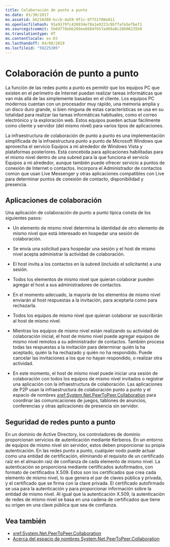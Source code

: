 ```yaml
---
title: Colaboración de punto a punto
ms.date: 03/30/2017
ms.assetid: b6216d88-bccb-4a59-9f1c-9f751708e811
ms.openlocfilehash: 91e9179fc426934e78a1e0223c9bffafe5efbef1
ms.sourcegitcommit: 5b6d778ebb269ee6684fb57ad69a8c28b06235b9
ms.translationtype: HT
ms.contentlocale: es-ES
ms.lasthandoff: 04/08/2019
ms.locfileid: "59225305"
---
```

# <a name="peer-to-peer-collaboration"></a>Colaboración de punto a punto

La función de las redes punto a punto es permitir que los equipos PC que existen en el perímetro de Internet puedan realizar tareas informáticas que van más allá de las simplemente basadas en el cliente. Los equipos PC modernos cuentan con un procesador muy rápido, una memoria amplia y un disco duro grande, si bien ninguna de estas características se usa en su totalidad para realizar las tareas informáticas habituales, como el correo electrónico y la exploración web. Estos equipos pueden actuar fácilmente como cliente y servidor (del mismo nivel) para varios tipos de aplicaciones.  
  
La infraestructura de colaboración de punto a punto es una implementación simplificada de la infraestructura punto a punto de Microsoft Windows que aprovecha el servicio Equipos a mi alrededor de Windows Vista y plataformas posteriores. Está concebida para aplicaciones habilitadas para el mismo nivel dentro de una subred para la que funciona el servicio Equipos a mi alrededor, aunque también puede ofrecer servicio a puntos de conexión de Internet o contactos. Incorpora el Administrador de contactos común que usan Live Messenger y otras aplicaciones compatibles con Live para determinar puntos de conexión de contacto, disponibilidad y presencia.  
  
## <a name="collaboration-applications"></a>Aplicaciones de colaboración

 Una aplicación de colaboración de punto a punto típica consta de los siguientes pasos:  
  
-   Un elemento de mismo nivel determina la identidad de otro elemento de mismo nivel que está interesado en hospedar una sesión de colaboración.  
  
-   Se envía una solicitud para hospedar una sesión y el host de mismo nivel acepta administrar la actividad de colaboración.  
  
-   El host invita a los contactos en la subred (incluido el solicitante) a una sesión.  
  
-   Todos los elementos de mismo nivel que quieran colaborar pueden agregar el host a sus administradores de contactos.  
  
-   En el momento adecuado, la mayoría de los elementos de mismo nivel enviarán al host respuestas a la invitación, para aceptarla como para rechazarla.  
  
-   Todos los equipos de mismo nivel que quieran colaborar se suscribirán al host de mismo nivel.  
  
-   Mientras los equipos de mismo nivel están realizando su actividad de colaboración inicial, el host de mismo nivel puede agregar equipos de mismo nivel remotos a su administrador de contactos. También procesa todas las respuestas a la invitación para determinar quién la ha aceptado, quién la ha rechazado y quién no ha respondido.  Puede cancelar las invitaciones a los que no hayan respondido, o realizar otra actividad.  
  
-   En este momento, el host de mismo nivel puede iniciar una sesión de colaboración con todos los equipos de mismo nivel invitados o registrar una aplicación con la infraestructura de colaboración.  Las aplicaciones de P2P usan la infraestructura de colaboración punto a punto y el espacio de nombres <xref:System.Net.PeerToPeer.Collaboration> para coordinar las comunicaciones de juegos, tablones de anuncios, conferencias y otras aplicaciones de presencia sin servidor.  
  
## <a name="peer-to-peer-networking-security"></a>Seguridad de redes punto a punto  

 En un dominio de Active Directory, los controladores de dominio proporcionan servicios de autenticación mediante Kerberos. En un entorno de equipos de mismo nivel sin servidor, estos deben proporcionar su propia autenticación. En las redes punto a punto, cualquier nodo puede actuar como una entidad de certificación, eliminando el requisito de un certificado raíz en el almacén raíz de confianza de cada elemento de mismo nivel. La autenticación se proporciona mediante certificados autofirmados, con formato de certificados X.509. Estos son los certificados que crea cada elemento de mismo nivel, lo que genera el par de claves pública y privada, y el certificado que se firma con la clave privada. El certificado autofirmado se usa para la autenticación y para proporcionar información sobre la entidad de mismo nivel. Al igual que la autenticación X.509, la autenticación de redes de mismo nivel se basa en una cadena de certificados que tiene su origen en una clave pública que sea de confianza.  
  
## <a name="see-also"></a>Vea también

- <xref:System.Net.PeerToPeer.Collaboration>
- [Acerca del espacio de nombres System.Net.PeerToPeer.Collaboration](../../../docs/framework/network-programming/about-the-system-net-peertopeer-collaboration-namespace.md)
